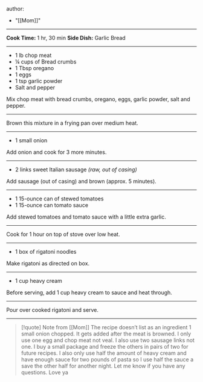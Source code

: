 author:
  - "[[Mom]]"
---
**Cook Time:** 1 hr, 30 min
**Side Dish:** Garlic Bread

---

- 1 lb chop meat
- ¼ cups of Bread crumbs
- 1 Tbsp oregano
- 1 eggs
- 1 tsp garlic powder
- Salt and pepper

Mix chop meat with bread crumbs, oregano, eggs, garlic powder, salt and pepper.

---

Brown this mixture in a frying pan over medium heat.
 
---

- 1 small onion

Add onion and cook for 3 more minutes.

---

- 2 links sweet Italian sausage *(raw, out of casing)*

Add sausage (out of casing) and brown (approx. 5 minutes).

---

- 1 15-ounce can of stewed tomatoes
- 1 15-ounce can tomato sauce

Add stewed tomatoes and tomato sauce with a little extra garlic.

---

Cook for 1 hour on top of stove over low heat.

---

- 1 box of rigatoni noodles

Make rigatoni as directed on box.

---

- 1 cup heavy cream

Before serving, add 1 cup heavy cream to sauce and heat through.

---

Pour over cooked rigatoni and serve.

---

> [!quote] Note from [[Mom]]
> The recipe doesn’t list as an ingredient 1 small onion chopped. It gets added after the meat is browned. I only use one egg and chop meat not veal. I also use two sausage links not one. I buy a small package and freeze the others in pairs of two for future recipes. I also only use half the amount of heavy cream and have enough sauce for two pounds of pasta so I use half the sauce a save the other half for another night. Let me know if you have any questions. Love ya
>